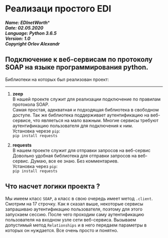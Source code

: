 
# Реализаци простого EDI

***Name: EDInetWorth****<br>
***Date: 02.05.2020***<br>
***Language: Python 3.6.5***<br>
***Version: 1.0***<br>
***Copyright Orlov Alexandr***<br>

Подключение к веб-сервисам по протоколу SOAP на языке программирования python.
-----------------------------------------------------------------------------------------------

Библиотеки на которых был реализован проект:
<hr>

1. **zeep** <br>
В нашей проекте служит для реализации подключение по правилам протокола SOAP.<br>
Самая простая, адекватная и подходящая библиотека в свободном доступе. Так же библиотека поддерживает аутентификацию на веб-сервисе, что являеться на мало важным. Многие сервисы требуют аутентификацию пользователя для подключения к ним.<br>
Установка черезе `pip`:<br>
`pip install requests`<br>

2. **requests** <br>
В нашем проекте служит для отправки запросов на веб-сервис<br>
Довольно удобная библиотека для отправки запросов на веб-сервис. Думаю, все ее знаю. Без комментариев.<br>
Установка через `pip`:<br>
`pip install requests`<br>

Что насчет логики проекта ?
-----------------------------------------------
Мы имеем класс `SOAP`, а класс в свою очередь имеет метод `.client`.
Смотрим на 17 строчку. Как я сказал выше, некоторые сервисы запрашиваю аутентификацию пользователя, поэтому для этого запускаем сессию. После чего проходим саму аутентификацию пользователя на входном узле сети веб-сервиса. Вызываем допустимый метод `Relationships` и в него передаем параметры в которых он нуждается. Все очень просто и понятно.
